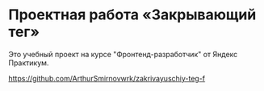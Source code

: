 # Проектная работа «Закрывающий тег»

Это учебный проект на курсе "Фронтенд-разработчик" от Яндекс Практикум.

https://github.com/ArthurSmirnovwrk/zakrivayuschiy-teg-f
